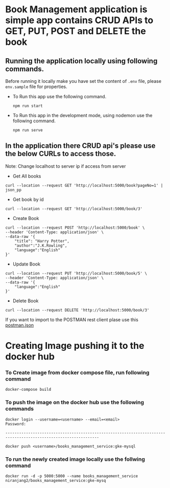 # Book Management application is simple app contains CRUD APIs to GET, PUT, POST and DELETE the book

## Running the application locally using following commands.

Before running it locally make you have set the content of `.env` file, please `env.sample` file for properties.

- To Run this app use the following command.

  ```
  npm run start
  ```

- To Run this app in the development mode, using nodemon use the following command.
  ```
  npm run serve
  ```

## In the application there CRUD api's please use the below CURLs to access those.

Note: Change localhost to server ip if access from server

- Get All books

```
curl --location --request GET 'http://localhost:5000/book?pageNo=1' | json_pp
```

- Get book by id

```
curl --location --request GET 'http://localhost:5000/book/3'
```

- Create Book

```
curl --location --request POST 'http://localhost:5000/book' \
--header 'Content-Type: application/json' \
--data-raw '{
    "title": "Harry Potter",
    "author":"J.K.Rowling",
    "language":"English"
}'
```

- Update Book

```
curl --location --request PUT 'http://localhost:5000/book/5' \
--header 'Content-Type: application/json' \
--data-raw '{
    "language":"English"
}'
```

- Delete Book

```
curl --location --request DELETE 'http://localhost:5000/book/3'
```

If you want to import to the POSTMAN rest client plase use this [postman.json](postman_file/bookmanagement.postman_collection.json)

# Creating Image pushing it to the docker hub

### To Create image from docker compose file, run following command

```
docker-compose build
```

### To push the image on the docker hub use the following commands

```
docker login --username=<username> --email=<email>
Password:

---------------------------------------------------------------------------------------------------------------

docker push <username>/books_management_service:gke-mysql
```

### To run the newly created image locally use the follwing command

```
docker run -d -p 5000:5000 --name books_management_service niranjang2/books_management_service:gke-mysq
```
